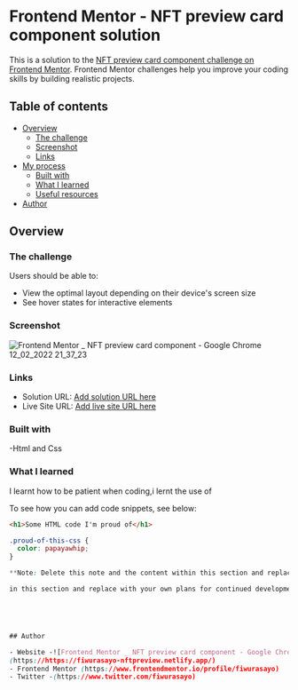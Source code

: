 # Frontend Mentor - NFT preview card component solution

This is a solution to the [NFT preview card component challenge on Frontend Mentor](https://www.frontendmentor.io/challenges/nft-preview-card-component-SbdUL_w0U). Frontend Mentor challenges help you improve your coding skills by building realistic projects. 

## Table of contents

- [Overview](#overview)
  - [The challenge](#the-challenge)
  - [Screenshot](#screenshot)
  - [Links](#links)
- [My process](#my-process)
  - [Built with](#built-with)
  - [What I learned](#what-i-learned)
  - [Useful resources](#useful-resources)
- [Author](#author)




## Overview

### The challenge

Users should be able to:

- View the optimal layout depending on their device's screen size
- See hover states for interactive elements

### Screenshot
![Frontend Mentor _ NFT preview card component - Google Chrome 12_02_2022 21_37_23](https://user-images.githubusercontent.com/93770110/153710312-5e43e6fb-ed9e-4a07-a247-2f29312288b4.png)


### Links

- Solution URL: [Add solution URL here](https://github.com/Fiwurasayo/Nft-preview-card-component)
- Live Site URL: [Add live site URL here](https://fiwurasayo-nftpreview.netlify.app/)


### Built with

-Html and Css


### What I learned

I learnt how to be patient when coding,i lernt the use of 

To see how you can add code snippets, see below:

```html
<h1>Some HTML code I'm proud of</h1>
```
```css
.proud-of-this-css {
  color: papayawhip;
}

**Note: Delete this note and the content within this section and replace with your own learnings.**

in this section and replace with your own plans for continued development.**





## Author

- Website -![Frontend Mentor _ NFT preview card component - Google Chrome 12_02_2022 21_37_23](https://user-images.githubusercontent.com/93770110/153710269-465adec5-57c5-4e2f-a2da-c24e2885224a.png)
(https://https://fiwurasayo-nftpreview.netlify.app/)
- Frontend Mentor (https://www.frontendmentor.io/profile/fiwurasayo)
- Twitter -(https://www.twitter.com/fiwurasayo)

